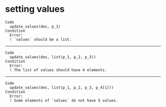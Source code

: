 # setting values

    Code
      update_values(des, p_1)
    Condition
      Error:
      ! `values` should be a list.

---

    Code
      update_values(des, list(p_1, p_2, p_3))
    Condition
      Error:
      ! The list of values should have 4 elements.

---

    Code
      update_values(des, list(p_1, p_2, p_3, p_4[1]))
    Condition
      Error:
      ! Some elements of `values` do not have 5 values.

